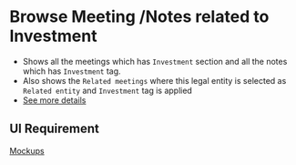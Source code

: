 # Browse Meeting /Notes related to Investment

- Shows all the meetings which has `Investment` section and all the notes which has `Investment` tag.
- Also shows the `Related meetings` where this legal entity is selected as `Related entity` and `Investment` tag is applied
- [See more details](../communication/meeting-notes.md#meeting-notes)

## UI Requirement

[Mockups](https://drive.google.com/drive/u/0/folders/1Ggnh3PvN3TAZph1DP0znsAk48saXFFjk)


